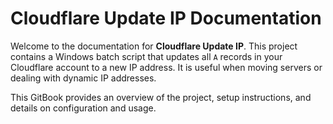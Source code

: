 # Cloudflare Update IP Documentation

Welcome to the documentation for **Cloudflare Update IP**. This project contains a Windows batch script that updates all `A` records in your Cloudflare account to a new IP address. It is useful when moving servers or dealing with dynamic IP addresses.

This GitBook provides an overview of the project, setup instructions, and details on configuration and usage.
